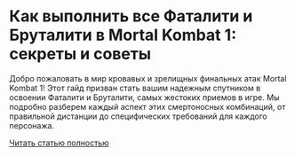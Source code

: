 # Как выполнить все Фаталити и Бруталити в Mortal Kombat 1: секреты и советы



Добро пожаловать в мир кровавых и зрелищных финальных атак Mortal Kombat 1! Этот гайд призван стать вашим надежным спутником в освоении Фаталити и Бруталити, самых жестоких приемов в игре. Мы подробно разберем каждый аспект этих смертоносных комбинаций, от правильной дистанции до специфических требований для каждого персонажа.

[Читать статью полностью](https://xyberbara.com/gaming/gayd-po-fataliti-v-mortal-kombat-1/)
